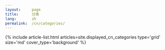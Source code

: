 ```yaml
---
layout:     page
title:      分类
lang:       zh
permalink:  /cn/categories/
---
```


<div class="layout--articles">
  <section class="my-5">
    {% include article-list.html
               articles=site.displayed_cn_categories
               type='grid'
               size='md'
               cover_type='background'
    %}
  </section>
</div>
